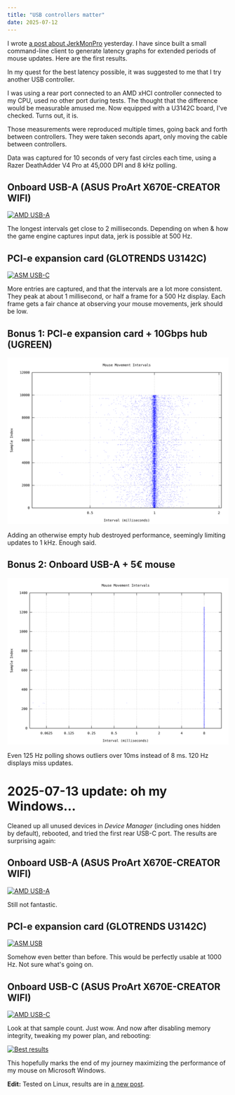 ```yaml
---
title: "USB controllers matter"
date: 2025-07-12
---
```


I wrote [a post about JerkMonPro](/posts/lag/) yesterday. I have since built a small command-line client to generate latency graphs for extended periods of mouse updates. Here are the first results.

In my quest for the best latency possible, it was suggested to me that I try another USB controller.

I was using a rear port connected to an AMD xHCI controller connected to my CPU, used no other port during tests. The thought that the difference would be measurable amused me. Now equipped with a U3142C board, I've checked. Turns out, it is.

Those measurements were reproduced multiple times, going back and forth between controllers. They were taken seconds apart, only moving the cable between controllers.

Data was captured for 10 seconds of very fast circles each time, using a Razer DeathAdder V4 Pro at 45,000 DPI and 8 kHz polling.

## Onboard USB-A (ASUS ProArt X670E-CREATOR WIFI)

<a href="/assets/usb-controllers/b.svg">
<img alt="AMD USB-A" src="/assets/usb-controllers/b.svg" style="background-color: white;"/>
</a>

The longest intervals get close to 2 milliseconds. Depending on when & how the game engine captures input data, jerk is possible at 500 Hz.

## PCI-e expansion card (GLOTRENDS U3142C)

<a href="/assets/usb-controllers/a.svg">
<img alt="ASM USB-C" src="/assets/usb-controllers/a.svg" style="background-color: white;"/>
</a>

More entries are captured, and that the intervals are a lot more consistent. They peak at about 1 millisecond, or half a frame for a 500 Hz display. Each frame gets a fair chance at observing your mouse movements, jerk should be low.

## Bonus 1: PCI-e expansion card + 10Gbps hub (UGREEN)

<a href="/assets/usb-controllers/c.svg">
<img alt="ASM+UGREEN USB" src="/assets/usb-controllers/c.svg" style="background-color: white;"/>
</a>

Adding an otherwise empty hub destroyed performance, seemingly limiting updates to 1 kHz. Enough said.

## Bonus 2: Onboard USB-A + 5€ mouse

<a href="/assets/usb-controllers/d.svg">
<img alt="AMD+cheap mouse USB" src="/assets/usb-controllers/d.svg" style="background-color: white;"/>
</a>

Even 125 Hz polling shows outliers over 10ms instead of 8 ms. 120 Hz displays miss updates.

# 2025-07-13 update: oh my Windows…

Cleaned up all unused devices in <cite>Device Manager</cite> (including ones hidden by default), rebooted, and tried the first rear USB-C port. The results are surprising again:

## Onboard USB-A (ASUS ProArt X670E-CREATOR WIFI)

<a href="/assets/usb-controllers/g.svg">
<img alt="AMD USB-A" src="/assets/usb-controllers/g.svg" style="background-color: white;"/>
</a>

Still not fantastic.

## PCI-e expansion card (GLOTRENDS U3142C)

<a href="/assets/usb-controllers/e.svg">
<img alt="ASM USB" src="/assets/usb-controllers/e.svg" style="background-color: white;"/>
</a>

Somehow even better than before. This would be perfectly usable at 1000 Hz. Not sure what's going on.

## Onboard USB-C (ASUS ProArt X670E-CREATOR WIFI)

<a href="/assets/usb-controllers/f.svg">
<img alt="AMD USB-C" src="/assets/usb-controllers/f.svg" style="background-color: white;"/>
</a>

Look at that sample count. Just wow. And now after disabling memory integrity, tweaking my power plan, and rebooting:

<a href="/assets/usb-controllers/h.svg">
<img alt="Best results" src="/assets/usb-controllers/h.svg" style="background-color: white;"/>
</a>

This hopefully marks the end of my journey maximizing the performance of my mouse on Microsoft Windows.

**Edit:** Tested on Linux, results are in [a new post](/posts/linux-usb-controllers/).
